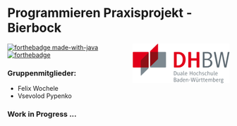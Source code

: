 # Programmieren Praxisprojekt - Bierbock

<img align="right" width="220" height="90" src="DHBW_Logo.png">

[![forthebadge made-with-java](https://forthebadge.com/images/badges/made-with-java.svg)](https://java.com/)
[![forthebadge](https://forthebadge.com/images/badges/built-with-love.svg)](https://github.com/FelixWochele/Bierbock)

### Gruppenmitglieder:

+ Felix Wochele
+ Vsevolod Pypenko


### Work in Progress ... 
